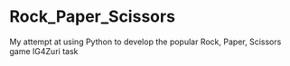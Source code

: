 # Rock_Paper_Scissors

My attempt at using Python to develop the popular Rock, Paper, Scissors game
IG4Zuri task
